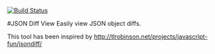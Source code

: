 [![Build Status](https://travis-ci.org/rafspiny/jsondiff.svg)](https://travis-ci.org/rafspiny/jsondiff)

#JSON Diff View
Easily view JSON object diffs.

This tool has been inspired by http://tlrobinson.net/projects/javascript-fun/jsondiff/
